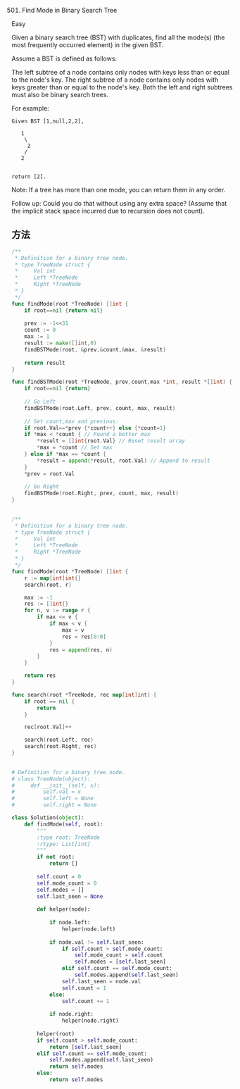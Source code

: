 501. Find Mode in Binary Search Tree


Easy


Given a binary search tree (BST) with duplicates, find all the mode(s) (the most frequently occurred element) in the given BST.

Assume a BST is defined as follows:

The left subtree of a node contains only nodes with keys less than or equal to the node's key.
The right subtree of a node contains only nodes with keys greater than or equal to the node's key.
Both the left and right subtrees must also be binary search trees.
 

For example:
```
Given BST [1,null,2,2],

   1
    \
     2
    /
   2
 

return [2].
```

Note: If a tree has more than one mode, you can return them in any order.


Follow up: Could you do that without using any extra space? (Assume that the implicit stack space incurred due to recursion does not count).


## 方法




```go
/**
 * Definition for a binary tree node.
 * type TreeNode struct {
 *     Val int
 *     Left *TreeNode
 *     Right *TreeNode
 * }
 */
func findMode(root *TreeNode) []int {
    if root==nil {return nil}
    
    prev := -1<<31
    count := 0
    max := 1
    result := make([]int,0)
    findBSTMode(root, &prev,&count,&max, &result)
    
    return result
}

func findBSTMode(root *TreeNode, prev,count,max *int, result *[]int) {
    if root==nil {return}
    
    // Go Left
    findBSTMode(root.Left, prev, count, max, result)
    
    // Set count,max and previous:
    if root.Val==*prev {*count++} else {*count=1}
    if *max < *count { // Found a better max
        *result = []int{root.Val} // Reset result array
        *max = *count // Set max
    } else if *max == *count {
        *result = append(*result, root.Val) // Append to result
    }
    *prev = root.Val
    
    // Go Right
    findBSTMode(root.Right, prev, count, max, result)
}
    
```


```go
/**
 * Definition for a binary tree node.
 * type TreeNode struct {
 *     Val int
 *     Left *TreeNode
 *     Right *TreeNode
 * }
 */
func findMode(root *TreeNode) []int {
    r := map[int]int{}
	search(root, r)

	max := -1
	res := []int{}
	for n, v := range r {
		if max <= v {
			if max < v {
				max = v
				res = res[0:0]
			}
			res = append(res, n)
		}
	}

	return res
}

func search(root *TreeNode, rec map[int]int) {
	if root == nil {
		return
	}

	rec[root.Val]++

	search(root.Left, rec)
	search(root.Right, rec)
}
    
```


```python
# Definition for a binary tree node.
# class TreeNode(object):
#     def __init__(self, x):
#         self.val = x
#         self.left = None
#         self.right = None

class Solution(object):
    def findMode(self, root):
        """
        :type root: TreeNode
        :rtype: List[int]
        """
        if not root:
            return []
        
        self.count = 0
        self.mode_count = 0
        self.modes = []
        self.last_seen = None
        
        def helper(node):
            
            if node.left:
                helper(node.left)
                
            if node.val != self.last_seen:
                if self.count > self.mode_count:
                    self.mode_count = self.count
                    self.modes = [self.last_seen]
                elif self.count == self.mode_count:
                    self.modes.append(self.last_seen)
                self.last_seen = node.val
                self.count = 1
            else:
                self.count += 1
                
            if node.right:
                helper(node.right)
        
        helper(root)
        if self.count > self.mode_count:
            return [self.last_seen]
        elif self.count == self.mode_count:
            self.modes.append(self.last_seen)
            return self.modes
        else:
            return self.modes
```